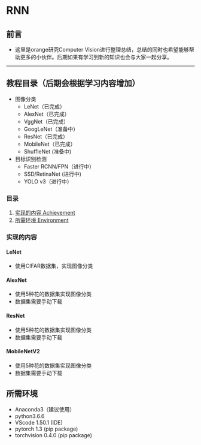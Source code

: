# RNN
## 前言
* 这里是orange研究Computer Vision进行整理总结，总结的同时也希望能够帮助更多的小伙伴。后期如果有学习到新的知识也会与大家一起分享。

------
## 教程目录（后期会根据学习内容增加）
* 图像分类
    * LeNet（已完成）
    * AlexNet（已完成）
    * VggNet（已完成）
    * GoogLeNet（准备中）
    * ResNet（已完成）
    * MobileNet（已完成）
    * ShuffleNet (准备中)
* 目标识别检测
    * Faster RCNN/FPN（进行中）
    * SSD/RetinaNet (进行中)
    * YOLO v3（进行中）


### 目录
1. [实现的内容 Achievement](#实现的内容)
2. [所需环境 Environment](#所需环境)

### 实现的内容
#### LeNet
- 使用CIFAR数据集，实现图像分类

#### AlexNet
- 使用5种花的数据集实现图像分类
- 数据集需要手动下载

#### ResNet
- 使用5种花的数据集实现图像分类
- 数据集需要手动下载

#### MobileNetV2
- 使用5种花的数据集实现图像分类
- 数据集需要手动下载

## 所需环境
* Anaconda3（建议使用）
* python3.6.6
* VScode 1.50.1 (IDE)
* pytorch 1.3 (pip package)
* torchvision 0.4.0 (pip package)
